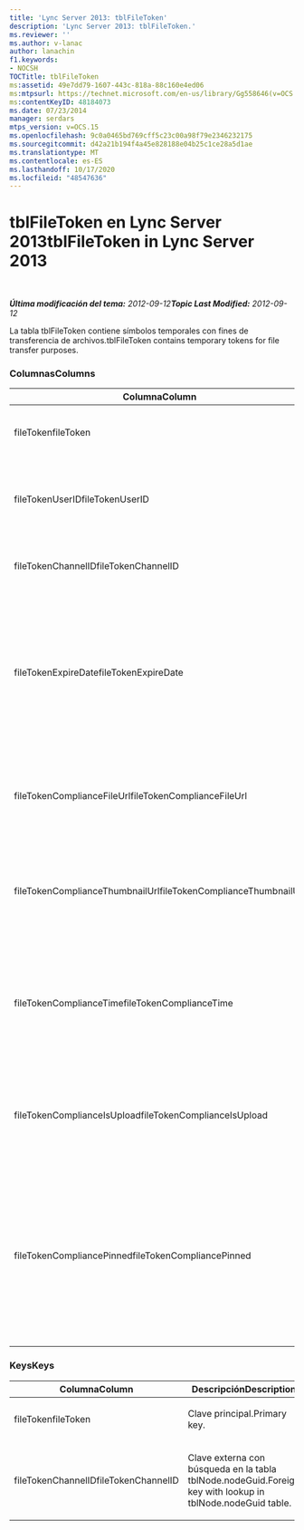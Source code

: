 ```yaml
---
title: 'Lync Server 2013: tblFileToken'
description: 'Lync Server 2013: tblFileToken.'
ms.reviewer: ''
ms.author: v-lanac
author: lanachin
f1.keywords:
- NOCSH
TOCTitle: tblFileToken
ms:assetid: 49e7dd79-1607-443c-818a-88c160e4ed06
ms:mtpsurl: https://technet.microsoft.com/en-us/library/Gg558646(v=OCS.15)
ms:contentKeyID: 48184073
ms.date: 07/23/2014
manager: serdars
mtps_version: v=OCS.15
ms.openlocfilehash: 9c0a0465bd769cff5c23c00a98f79e2346232175
ms.sourcegitcommit: d42a21b194f4a45e828188e04b25c1ce28a5d1ae
ms.translationtype: MT
ms.contentlocale: es-ES
ms.lasthandoff: 10/17/2020
ms.locfileid: "48547636"
---
```

# <a name="tblfiletoken-in-lync-server-2013"></a><span data-ttu-id="b3349-103">tblFileToken en Lync Server 2013</span><span class="sxs-lookup"><span data-stu-id="b3349-103">tblFileToken in Lync Server 2013</span></span>

<div data-xmlns="http://www.w3.org/1999/xhtml">

<div class="topic" data-xmlns="http://www.w3.org/1999/xhtml" data-msxsl="urn:schemas-microsoft-com:xslt" data-cs="https://msdn.microsoft.com/">

<div data-asp="https://msdn2.microsoft.com/asp">



</div>

<div id="mainSection">

<div id="mainBody">

<span> </span>

<span data-ttu-id="b3349-104">_**Última modificación del tema:** 2012-09-12_</span><span class="sxs-lookup"><span data-stu-id="b3349-104">_**Topic Last Modified:** 2012-09-12_</span></span>

<span data-ttu-id="b3349-105">La tabla tblFileToken contiene símbolos temporales con fines de transferencia de archivos.</span><span class="sxs-lookup"><span data-stu-id="b3349-105">tblFileToken contains temporary tokens for file transfer purposes.</span></span>

### <a name="columns"></a><span data-ttu-id="b3349-106">Columnas</span><span class="sxs-lookup"><span data-stu-id="b3349-106">Columns</span></span>

<table>
<colgroup>
<col style="width: 33%" />
<col style="width: 33%" />
<col style="width: 33%" />
</colgroup>
<thead>
<tr class="header">
<th><span data-ttu-id="b3349-107">Columna</span><span class="sxs-lookup"><span data-stu-id="b3349-107">Column</span></span></th>
<th><span data-ttu-id="b3349-108">Tipo</span><span class="sxs-lookup"><span data-stu-id="b3349-108">Type</span></span></th>
<th><span data-ttu-id="b3349-109">Descripción</span><span class="sxs-lookup"><span data-stu-id="b3349-109">Description</span></span></th>
</tr>
</thead>
<tbody>
<tr class="odd">
<td><p><span data-ttu-id="b3349-110">fileToken</span><span class="sxs-lookup"><span data-stu-id="b3349-110">fileToken</span></span></p></td>
<td><p><span data-ttu-id="b3349-111">nvarchar (50), no NULL</span><span class="sxs-lookup"><span data-stu-id="b3349-111">nvarchar (50), not null</span></span></p></td>
<td><p><span data-ttu-id="b3349-112">Símbolo único (un GUID).</span><span class="sxs-lookup"><span data-stu-id="b3349-112">Unique token (a GUID).</span></span></p></td>
</tr>
<tr class="even">
<td><p><span data-ttu-id="b3349-113">fileTokenUserID</span><span class="sxs-lookup"><span data-stu-id="b3349-113">fileTokenUserID</span></span></p></td>
<td><p><span data-ttu-id="b3349-114">int, no NULL</span><span class="sxs-lookup"><span data-stu-id="b3349-114">int, not null</span></span></p></td>
<td><p><span data-ttu-id="b3349-115">Id. de la entidad de seguridad que está transfiriendo el archivo.</span><span class="sxs-lookup"><span data-stu-id="b3349-115">ID of the principal that is transferring the file.</span></span></p></td>
</tr>
<tr class="odd">
<td><p><span data-ttu-id="b3349-116">fileTokenChannelID</span><span class="sxs-lookup"><span data-stu-id="b3349-116">fileTokenChannelID</span></span></p></td>
<td><p><span data-ttu-id="b3349-117">GUID, no NULL</span><span class="sxs-lookup"><span data-stu-id="b3349-117">GUID, not null</span></span></p></td>
<td><p><span data-ttu-id="b3349-118">GUID del nodo de la sala de chat.</span><span class="sxs-lookup"><span data-stu-id="b3349-118">GUID of the chat room node.</span></span></p></td>
</tr>
<tr class="even">
<td><p><span data-ttu-id="b3349-119">fileTokenExpireDate</span><span class="sxs-lookup"><span data-stu-id="b3349-119">fileTokenExpireDate</span></span></p></td>
<td><p><span data-ttu-id="b3349-120">datetime, no NULL</span><span class="sxs-lookup"><span data-stu-id="b3349-120">datetime, not null</span></span></p></td>
<td><p><span data-ttu-id="b3349-p101">Tiempo de expiración; los tokens caducan después de 30 minutos, a menos que esté anclado (vea las siguientes descripciones en esta columna).</span><span class="sxs-lookup"><span data-stu-id="b3349-p101">Expiration time. (Tokens expire after 30 minutes, unless pinned (see the following descriptions in this column).</span></span></p></td>
</tr>
<tr class="odd">
<td><p><span data-ttu-id="b3349-123">fileTokenComplianceFileUrl</span><span class="sxs-lookup"><span data-stu-id="b3349-123">fileTokenComplianceFileUrl</span></span></p></td>
<td><p><span data-ttu-id="b3349-124">nvarchar (256)</span><span class="sxs-lookup"><span data-stu-id="b3349-124">nvarchar(256)</span></span></p></td>
<td><p><span data-ttu-id="b3349-125">URL del archivo transferido (para el uso del Servicio de cumplimiento).</span><span class="sxs-lookup"><span data-stu-id="b3349-125">URL of the transferred file (for Compliance service use).</span></span></p></td>
</tr>
<tr class="even">
<td><p><span data-ttu-id="b3349-126">fileTokenComplianceThumbnailUrl</span><span class="sxs-lookup"><span data-stu-id="b3349-126">fileTokenComplianceThumbnailUrl</span></span></p></td>
<td><p><span data-ttu-id="b3349-127">nvarchar (256)</span><span class="sxs-lookup"><span data-stu-id="b3349-127">nvarchar(256)</span></span></p></td>
<td><p><span data-ttu-id="b3349-128">URL de la miniatura del archivo transferido (para el uso del Servicio de cumplimiento).</span><span class="sxs-lookup"><span data-stu-id="b3349-128">URL of the thumbnail for the transferred file (for Compliance service use).</span></span></p></td>
</tr>
<tr class="odd">
<td><p><span data-ttu-id="b3349-129">fileTokenComplianceTime</span><span class="sxs-lookup"><span data-stu-id="b3349-129">fileTokenComplianceTime</span></span></p></td>
<td><p><span data-ttu-id="b3349-130">datetime2</span><span class="sxs-lookup"><span data-stu-id="b3349-130">datetime2</span></span></p></td>
<td><p><span data-ttu-id="b3349-131">Marca de tiempo para la operación de transferencia de archivo real (para el uso del Servicio de cumplimiento).</span><span class="sxs-lookup"><span data-stu-id="b3349-131">Timestamp for the actual file transfer operation (for Compliance service use).</span></span></p></td>
</tr>
<tr class="even">
<td><p><span data-ttu-id="b3349-132">fileTokenComplianceIsUpload</span><span class="sxs-lookup"><span data-stu-id="b3349-132">fileTokenComplianceIsUpload</span></span></p></td>
<td><p><span data-ttu-id="b3349-133">bit</span><span class="sxs-lookup"><span data-stu-id="b3349-133">bit</span></span></p></td>
<td><p><span data-ttu-id="b3349-134">True si se carga; False si se descarga (para el uso del Servicio de cumplimiento).</span><span class="sxs-lookup"><span data-stu-id="b3349-134">True if upload; False if download (for Compliance service use).</span></span></p></td>
</tr>
<tr class="odd">
<td><p><span data-ttu-id="b3349-135">fileTokenCompliancePinned</span><span class="sxs-lookup"><span data-stu-id="b3349-135">fileTokenCompliancePinned</span></span></p></td>
<td><p><span data-ttu-id="b3349-136">bit, no NULL</span><span class="sxs-lookup"><span data-stu-id="b3349-136">bit, not null</span></span></p></td>
<td><p><span data-ttu-id="b3349-p102">True si el token está anclado. Se usa para mantener el token en la tabla hasta que el Servicio de cumplimiento tenga la oportunidad de recuperar los campos relevantes de él.</span><span class="sxs-lookup"><span data-stu-id="b3349-p102">True if token is pinned. It’s used to keep the token in the table until Compliance service has a chance to retrieve the relevant fields from it.</span></span></p></td>
</tr>
</tbody>
</table>


### <a name="keys"></a><span data-ttu-id="b3349-139">Keys</span><span class="sxs-lookup"><span data-stu-id="b3349-139">Keys</span></span>

<table>
<colgroup>
<col style="width: 50%" />
<col style="width: 50%" />
</colgroup>
<thead>
<tr class="header">
<th><span data-ttu-id="b3349-140">Columna</span><span class="sxs-lookup"><span data-stu-id="b3349-140">Column</span></span></th>
<th><span data-ttu-id="b3349-141">Descripción</span><span class="sxs-lookup"><span data-stu-id="b3349-141">Description</span></span></th>
</tr>
</thead>
<tbody>
<tr class="odd">
<td><p><span data-ttu-id="b3349-142">fileToken</span><span class="sxs-lookup"><span data-stu-id="b3349-142">fileToken</span></span></p></td>
<td><p><span data-ttu-id="b3349-143">Clave principal.</span><span class="sxs-lookup"><span data-stu-id="b3349-143">Primary key.</span></span></p></td>
</tr>
<tr class="even">
<td><p><span data-ttu-id="b3349-144">fileTokenChannelID</span><span class="sxs-lookup"><span data-stu-id="b3349-144">fileTokenChannelID</span></span></p></td>
<td><p><span data-ttu-id="b3349-145">Clave externa con búsqueda en la tabla tblNode.nodeGuid.</span><span class="sxs-lookup"><span data-stu-id="b3349-145">Foreign key with lookup in tblNode.nodeGuid table.</span></span></p></td>
</tr>
</tbody>
</table>


</div>

<span> </span>

</div>

</div>

</div>

